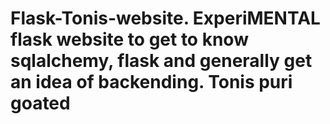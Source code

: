 # Flask-Tonis-website. ExperiMENTAL flask website to get to know sqlalchemy, flask and generally get an idea of backending. Tonis puri goated

